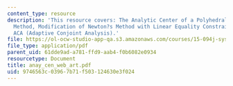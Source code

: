 ```yaml
---
content_type: resource
description: 'This resource covers: The Analytic Center of a Polyhedral System; Newton?s
  Method, Modification of Newton?s Method with Linear Equality Constraints, Web-Based
  ACA (Adaptive Conjoint Analysis).'
file: https://ol-ocw-studio-app-qa.s3.amazonaws.com/courses/15-094j-systems-optimization-models-and-computation-sma-5223-spring-2004/9746563c03967b71f503124630e3f024_anay_cen_web_art.pdf
file_type: application/pdf
parent_uid: 61dde9ad-a781-ffd9-aab4-f0b6082e0934
resourcetype: Document
title: anay_cen_web_art.pdf
uid: 9746563c-0396-7b71-f503-124630e3f024
---
```

